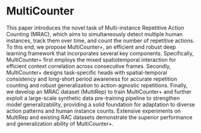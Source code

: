 # MultiCounter
This paper introduces the novel task of Multi-instance Repetitive Action Counting (MRAC), which aims to simultaneously detect multiple human instances, track them over time, and count the number of repetitive actions. To this end, we propose MultiCounter+, an efficient and robust deep learning framework that incorporates several key components. Specifically, MultiCounter+ first employs the mixed spatiotemporal interaction for efficient context correlation across consecutive frames. Secondly, MultiCounter+ designs task-specific heads with spatial-temporal consistency and long-short period awareness for accurate repetition counting and robust generalization to action-agnostic repetitions. Finally, we develop an MRAC dataset (MultiRep) to train MultiCounter+ and further exploit a large-scale synthetic data pre-training pipeline to strengthen model generalizability, providing a solid foundation for adaptation to diverse action patterns and human instance counts. Extensive experiments on MultiRep and existing RAC datasets demonstrate the superior performance and generalization ability of MultiCounter+.

